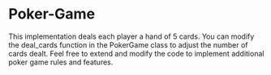 # Poker-Game
This implementation deals each player a hand of 5 cards. You can modify the deal_cards function in the PokerGame class to adjust the number of cards dealt.  Feel free to extend and modify the code to implement additional poker game rules and features.
